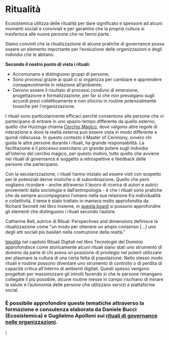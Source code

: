 # Ritualità

Ecosistemica utilizza delle ritualità per dare significato e spessore ad alcuni momenti sociali e conviviali e per garantire che la propria cultura si trasferisca alle nuove persone che ne fanno parte.

Siamo convinti che la ritualizzazione di alcune pratiche di governance possa essere un elemento importante per l’evoluzione delle organizzazioni e degli individui che le abitano.

**Secondo il nostro punto di vista i rituali:**

* Accomunano e distinguono gruppi di persone;
* Sono processi grazie ai quali ci si organizza per cambiare e apprendere consapevolmente in relazione all’ambiente;
* Devono essere il risultato di processi condivisi di emersione, progettazione e formalizzazione, per far sì che non prevalgano sugli accordi presi collettivamente e non sfocino in routine potenzialmente tossiche per l'organizzazione.

I rituali sono particolarmente efficaci perché consentono alle persone che vi partecipano di entrare in uno spazio-tempo differente da quello esterno, quello che Huizinga chiama [Cerchio Magico](https://www.doppiozero.com/sites/default/files/allegati/AL-Caruso-3.pdf), dove valgono altre regole di interazione e dove la realtà esterna può essere vista in modo differente e quindi ridiscussa. In questo contesto il Master of Cerimony, ovvero chi guida le altre persone durante i rituali, ha grande responsabilità. La facilitazione e il processo esercitano un grande potere sugli individui all’interno del cerchio magico, per questo motivo, tutto quello che avviene nei rituali di governance è soggetto a retrospettive e feedback delle persone che partecipano.

Con la secolarizzazione, i rituali hanno iniziato ad essere visti con sospetto per le potenziali derive mistiche o di subordinazione. Quello che però vogliamo ricordare - anche attraverso il lavoro di ricerca di autori e autrici provenienti dalla sociologia e dall’antropologia - è che i rituali sono pratiche che da sempre accompagnano l’umano nella sua relazione fra individualità e collettività. Il tema è stato trattato in maniera molto approfondita da Richard Sennett nel libro Insieme, in [questa board](https://miro.com/app/board/uXjVMhqa4MA=/) si possono approfondire gli elementi che distinguono i rituali secondo l’autore.

Catherine Bell, autrice di Ritual: Perspectives and dimensions definisce la ritualizzazione come “un modo per ottenere un ampio consenso \[...] uno degli atti sociali più basilari nella costruzione della realtà.”

[Ippolita](https://www.ippolita.net/) nel capitolo Rituali Digitali nel libro Tecnologie del Dominio approfondisce come storicamente alcuni rituali siano stati uno strumento di dominio da parte di chi aveva un posizione di privilegio nel poterli utilizzare per plasmare la cultura di una certa fetta di popolazione. Nello stesso modo rituali e routine possono diventare uno strumento di controllo o di perdita di capacità critica all’interno di ambienti digitali. Questi spesso vengono progettati per massimizzare gli introiti facendo sì che le persone rimangano collegate il più possibile, alcune routine messe in campo rischiano di minare la salute e l’autonomia delle persone che utilizzano servizi e piattaforme social.

### **È possibile approfondire queste tematiche attraverso la formazione e consulenza elaborata da Daniele Bucci (Ecosistemica) e Guglielmo Apolloni sui** [**rituali di governance nelle organizzazioni**](https://drive.google.com/file/d/1CUQeBdGE3CWXJTN0qpH5\_nq6NTKVgjcm/view)**.**

\
